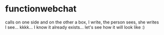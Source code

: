 # functionwebchat
 calls on one side and on the other a box, I write, the person sees, she writes I see... kkkk... I know it already exists... let's see how it will look like :)
